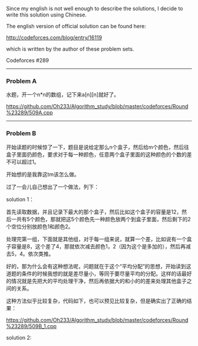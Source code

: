 Since my english is not well enough to describe the solutions, I decide to write this solution using Chinese.

The english version of official solution can be found here:

http://codeforces.com/blog/entry/16119

which is written by the author of these problem sets.

Codeforces #289

<hr>
<h3> Problem A </h3>

水题，开一个n*n的数组，记下来a[n][n]就好了。

https://github.com/Oh233/Algorithm_study/blob/master/codeforces/Round%23289/509A.cpp

<hr>
<h3> Problem B </h3>

开始读题的时候惊了一下，题目是说给定那么n个盒子，然后给m个颜色，然后往盒子里面扔颜色，要求对于每一种颜色，任意两个盒子里面的这种颜色的个数的差不可以超过1。

开始想的是我靠这tm该怎么做。

过了一会儿自己想出了一个做法，列下：

solution 1：

首先读取数据，并且记录下最大的那个盒子，然后比如这个盒子的容量是12，然后一共有5个颜色，那就把这5个颜色先一种颜色放两个到盒子里面，然后剩下的2个空位分别放颜色1和颜色2。

处理完第一组，下面就是其他组，对于每一组来说，就算一个差，比如说有一个盒子容量是8，这个差了4，那就依次减去颜色1，2（因为这个是多加的），然后再减去5，4。依次类推。

好的，那为什么会有这种想法呢，问题就在于这个“平均分配”的思想，开始读到这道题的条件的时候我想的就是差尽量小，等同于要尽量平均的分配。这样的话最好的情况就是先把大的平均处理干净，然后再依据大的和小的的差来处理其他盒子之间的关系。

这种方法似乎比较复杂，代码如下，也可以预见比较复杂，但是确实出了正确的结果：

https://github.com/Oh233/Algorithm_study/blob/master/codeforces/Round%23289/509B_1.cpp

solution 2:



